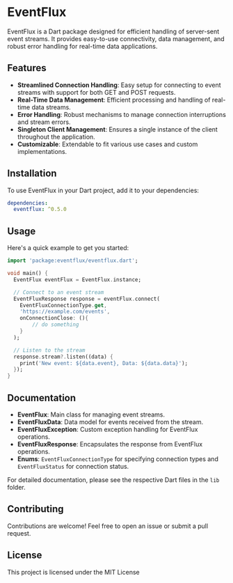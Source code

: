 # EventFlux

EventFlux is a Dart package designed for efficient handling of server-sent event streams. It provides easy-to-use connectivity, data management, and robust error handling for real-time data applications.

## Features

- **Streamlined Connection Handling**: Easy setup for connecting to event streams with support for both GET and POST requests.
- **Real-Time Data Management**: Efficient processing and handling of real-time data streams.
- **Error Handling**: Robust mechanisms to manage connection interruptions and stream errors.
- **Singleton Client Management**: Ensures a single instance of the client throughout the application.
- **Customizable**: Extendable to fit various use cases and custom implementations.

## Installation

To use EventFlux in your Dart project, add it to your dependencies:

```yaml
dependencies:
  eventflux: ^0.5.0
```

## Usage

Here's a quick example to get you started:

```dart
import 'package:eventflux/eventflux.dart';

void main() {
  EventFlux eventFlux = EventFlux.instance;

  // Connect to an event stream
  EventFluxResponse response = eventFlux.connect(
    EventFluxConnectionType.get, 
    'https://example.com/events',
    onConnectionClose: (){
        // do something
    }
  );

  // Listen to the stream
  response.stream?.listen((data) {
    print('New event: ${data.event}, Data: ${data.data}');
  });
}

```

## Documentation
- **EventFlux**: Main class for managing event streams.
- **EventFluxData**: Data model for events received from the stream.
- **EventFluxException**: Custom exception handling for EventFlux operations.
- **EventFluxResponse**: Encapsulates the response from EventFlux operations.
- **Enums**: `EventFluxConnectionType` for specifying connection types and `EventFluxStatus` for connection status.

For detailed documentation, please see the respective Dart files in the `lib` folder.

## Contributing

Contributions are welcome! Feel free to open an issue or submit a pull request.

## License

This project is licensed under the MIT License
